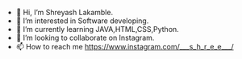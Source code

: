- 👋 Hi, I’m Shreyash Lakamble.
- 👀 I’m interested in Software developing.
- 🌱 I’m currently learning JAVA,HTML,CSS,Python.
- 💞️ I’m looking to collaborate on Instagram.
- 📫 How to reach me https://www.instagram.com/___s_h_r_e_e___/

<!---
Shreyash5532/Shreyash5532 is a ✨ special ✨ repository because its `README.md` (this file) appears on your GitHub profile.
You can click the Preview link to take a look at your changes.
--->
